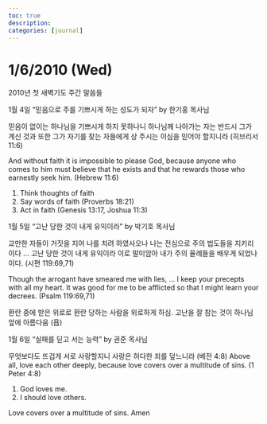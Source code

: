 ```yaml
---
toc: true
description:
categories: [journal]
---
```

# 1/6/2010 (Wed)

2010년 첫 새벽기도 주간 말씀들

1월 4일 “믿음으로 주를 기쁘시게 하는 성도가 되자” by 한기홍 목사님

믿음이 없이는 하나님을 기쁘시게 하지 못하나니 하나님께 나아가는 자는 반드시 그가 계신 것과 또한 그가 자기를 찾는 자들에게 상 주시는 이심을 믿어야 할지니라 (히브리서 11:6)

And without faith it is impossible to please God, because anyone who comes to him must believe that he exists and that he rewards those who earnestly seek him. (Hebrew 11:6)

1. Think thoughts of faith
2. Say words of faith (Proverbs 18:21)
3. Act in faith (Genesis 13:17, Joshua 11:3)

1월 5일 “고난 당한 것이 내게 유익이라” by 박기호 목사님

교만한 자들이 거짓을 지어 나를 치려 하였사오나 나는 전심으로 주의 법도들을 지키리이다 …
고난 당한 것이 내게 유익이라 이로 말미암아 내가 주의 율례들을 배우게 되었나이다. (시편 119:69,71)

Though the arrogant have smeared me with lies, …
I keep your precepts with all my heart. It was good for me to be afflicted so that I might learn your decrees. (Psalm 119:69,71)

환란 중에 받은 위로로 환란 당하는 사람을 위로하게 하심.
고난을 잘 참는 것이 하나님 앞에 아름다움 (욥)

1월 6일 “실패를 딛고 서는 능력” by 권준 목사님

무엇보다도 뜨겁게 서로 사랑할지니 사랑은 허다한 죄를 덮느니라 (베전 4:8)
Above all, love each other deeply, because love covers over a multitude of sins. (1 Peter 4:8)

1. God loves me.
2. I should love others.

Love covers over a multitude of sins.
Amen